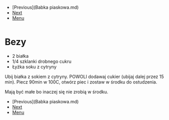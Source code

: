 <!-- Navigation Menu Start -->

- [Previous](Babka piaskowa.md)
- [Next](Biszkopt.md)
- [Menu](README.md)

<div style="margin-bottom: 50px"></div>

<!-- /Navigation Menu Start -->


# Bezy

- 2 białka 
- 1/4 szklanki drobnego cukru 
- Łyżka soku z cytryny 
 
Ubij białka z sokiem z cytryny. POWOLI dodawaj cukier (ubijaj dalej przez 15 min). Piecz 90min w 100C, otwórz piec i zostaw w środku do ostudzenia.

Mają być małe bo inaczej się nie zrobią w środku.


<!-- Navigation Menu End -->

- [Previous](Babka piaskowa.md)
- [Next](Biszkopt.md)
- [Menu](README.md)

<div style="margin-bottom: 50px"></div>

<!-- /Navigation Menu End -->